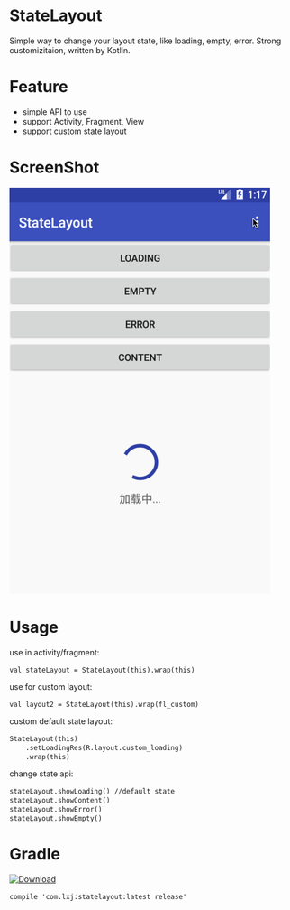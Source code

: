 # StateLayout
Simple way to change your layout state, like loading, empty, error. Strong customizitaion, written by Kotlin.

# Feature
- simple API to use
- support Activity, Fragment, View
- support custom state layout

# ScreenShot
![StateLayout](/screenshot/preview.gif)

# Usage
use in activity/fragment:
```
val stateLayout = StateLayout(this).wrap(this)
```
use for custom layout:
```
val layout2 = StateLayout(this).wrap(fl_custom)
```
custom default state layout:
```
StateLayout(this)
    .setLoadingRes(R.layout.custom_loading)
    .wrap(this)
```
change state api:
```
stateLayout.showLoading() //default state
stateLayout.showContent()
stateLayout.showError()
stateLayout.showEmpty()
```

# Gradle
[ ![Download](https://api.bintray.com/packages/li-xiaojun/jrepo/statelayout/images/download.svg) ](https://bintray.com/li-xiaojun/jrepo/statelayout/_latestVersion)
```
compile 'com.lxj:statelayout:latest release'
```